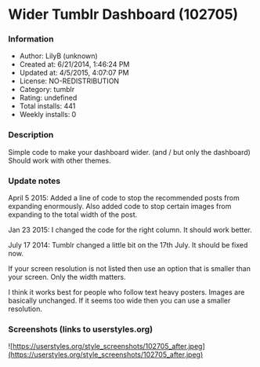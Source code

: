 # Wider Tumblr Dashboard (102705)

### Information
- Author: LilyB (unknown)
- Created at: 6/21/2014, 1:46:24 PM
- Updated at: 4/5/2015, 4:07:07 PM
- License: NO-REDISTRIBUTION
- Category: tumblr
- Rating: undefined
- Total installs: 441
- Weekly installs: 0


### Description
Simple code to make your dashboard wider. (and / but only the dashboard) Should work with other themes.

### Update notes
April 5 2015: Added a line of code to stop the recommended posts from expanding enormously.
      Also added code to stop certain images from expanding to the total width of the post.

Jan 23 2015: I changed the code for the right column. It should work better.

July 17 2014: Tumblr changed a little bit on the 17th July. It should be fixed now.

If your screen resolution is not listed then use an option that is smaller than your screen. Only the width matters.

I think it works best for people who follow text heavy posters. Images are basically unchanged. If it seems too wide then you can use a smaller resolution.

### Screenshots (links to userstyles.org)
![https://userstyles.org/style_screenshots/102705_after.jpeg](https://userstyles.org/style_screenshots/102705_after.jpeg)


